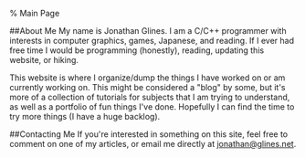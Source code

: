 % Main Page

##About Me
My name is Jonathan Glines. I am a C/C++ programmer with interests in computer
graphics, games, Japanese, and reading. If I ever had free time I would be
programming (honestly), reading, updating this website, or hiking.

This website is where I organize/dump the things I have worked on or am
currently working on. This might be considered a "blog" by some, but it's more
of a collection of tutorials for subjects that I am trying to understand, as
well as a portfolio of fun things I've done. Hopefully I can find the time to
try more things (I have a huge backlog).

<!--
##Site Map

###[Articles](./articles/index.html)
Articles, tutorials, and postmortems for problems I've worked on. Most of these
are articles for my own benefit, but if you find any of them helpful that's
even better. I try to make demos, example code, and printable PDF's along with
each article.

###[Productions](./productions/index.html)
A collection of projects and demos I have made.  Most of these are viewable in
any modern web browser, with more to come.

###[Blog](./blog/index.html)
This is where I will (eventually) write about personal things unrelated to
programming.
-->

##Contacting Me
If you're interested in something on this site, feel free to comment on one of
my articles, or email me directly at
[jonathan@glines.net](mailto:jonathan@glines.net).
